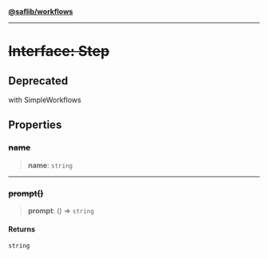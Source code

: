 [**@saflib/workflows**](../index.md)

***

# ~~Interface: Step~~

## Deprecated

with SimpleWorkflows

## Properties

### ~~name~~

> **name**: `string`

***

### ~~prompt()~~

> **prompt**: () => `string`

#### Returns

`string`
